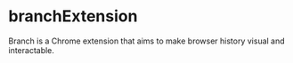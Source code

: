 # branchExtension

Branch is a Chrome extension that aims to make browser history visual and interactable.

